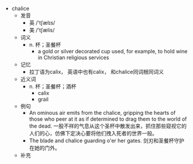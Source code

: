 - chalice
  - 发音
    - 英 /'tʃælɪs/
    - 美 /'tʃælis/
  - 词义
    - n. 杯；圣餐杯
      - a gold or silver decorated cup used, for example, to hold wine in Christian religious services
  - 记忆
    - 拉丁语为calix， 英语中也有calix， 和chalice同词根同词义
  - 近义词
    - n. 杯；圣餐杯；酒杯
      - calix
      - grail
  - 例句
    - An ominous air emits from the chalice, gripping the hearts of those who peer at it as if determined to drag them to the world of the dead. 一股不祥的气息从这个圣杯中散发出来，抓住那些窥视它的人们的心，仿佛下定决心要将他们拽入死者的世界一般。
    - The blade and chalice guarding o'er her gates. 剑刃和圣餐杯守护在她的门外。
  - 补充